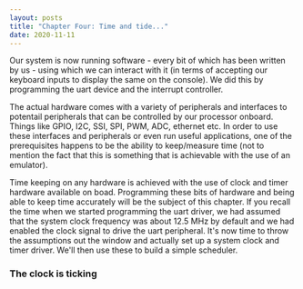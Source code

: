 ```yaml
---
layout: posts
title: "Chapter Four: Time and tide..."
date: 2020-11-11
---  
```


Our system is now running software - every bit of which has been written by us - using which we can interact with it (in terms of accepting our keyboard inputs to display the same on the console). We did this by programming the uart device and the interrupt controller.  

The actual hardware comes with a variety of peripherals and interfaces to potentail peripherals that can be controlled by our processor onboard. Things like GPIO, I2C, SSI, SPI, PWM, ADC, ethernet etc. In order to use these interfaces and peripherals or even run useful applications, one of the prerequisites happens to be the ability to keep/measure time (not to mention the fact that this is something that is achievable with the use of an emulator).  

Time keeping on any hardware is achieved with the use of clock and timer hardware available on boad. Programming these bits of hardware and being able to keep time accurately will be the subject of this chapter. If you recall the time when we started programming the uart driver, we had assumed that the system clock frequency was about 12.5 MHz by default and we had enabled the clock signal to drive the uart peripheral. It's now time to throw the assumptions out the window and actually set up a system clock and timer driver. We'll then use these to build a simple scheduler.  

### The clock is ticking  
